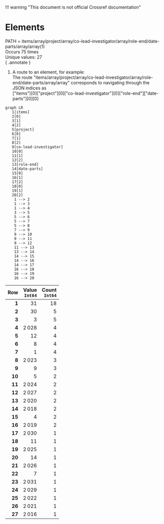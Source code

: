 !!! warning "This document is not official Crossref documentation"
# Elements
PATH = items/array/project/array/co-lead-investigator/array/role-end/date-parts/array/array(1)  
Occurs 75 times  
Unique values: 27  
{ .annotate }

1. A route to an element, for example:  
   The route "items/array/project/array/co-lead-investigator/array/role-end/date-parts/array/array" corresponds to navigating through the JSON indices as  
   ["items"][0]["project"][0]["co-lead-investigator"][0]["role-end"]["date-parts"][0][0]  

```mermaid
graph LR
   1[items]
   2[0]
   3[1]
   4[2]
   5[project]
   6[0]
   7[1]
   8[2]
   9[co-lead-investigator]
   10[0]
   11[1]
   12[2]
   13[role-end]
   14[date-parts]
   15[0]
   16[1]
   17[2]
   18[0]
   19[1]
   20[2]
    1 --> 2
    1 --> 3
    1 --> 4
    3 --> 5
    5 --> 6
    5 --> 7
    5 --> 8
    7 --> 9
    9 --> 10
    9 --> 11
    9 --> 12
    11 --> 13
    13 --> 14
    14 --> 15
    14 --> 16
    14 --> 17
    16 --> 18
    16 --> 19
    16 --> 20
```

| **Row** | **Value**<br>`Int64` | **Count**<br>`Int64` |
|--------:|---------------------:|---------------------:|
| **1**   | 31                   | 18                   |
| **2**   | 30                   | 5                    |
| **3**   | 3                    | 5                    |
| **4**   | 2 028                | 4                    |
| **5**   | 12                   | 4                    |
| **6**   | 8                    | 4                    |
| **7**   | 1                    | 4                    |
| **8**   | 2 023                | 3                    |
| **9**   | 9                    | 3                    |
| **10**  | 5                    | 2                    |
| **11**  | 2 024                | 2                    |
| **12**  | 2 027                | 2                    |
| **13**  | 2 020                | 2                    |
| **14**  | 2 018                | 2                    |
| **15**  | 4                    | 2                    |
| **16**  | 2 019                | 2                    |
| **17**  | 2 030                | 1                    |
| **18**  | 11                   | 1                    |
| **19**  | 2 025                | 1                    |
| **20**  | 14                   | 1                    |
| **21**  | 2 026                | 1                    |
| **22**  | 7                    | 1                    |
| **23**  | 2 031                | 1                    |
| **24**  | 2 029                | 1                    |
| **25**  | 2 022                | 1                    |
| **26**  | 2 021                | 1                    |
| **27**  | 2 016                | 1                    |

